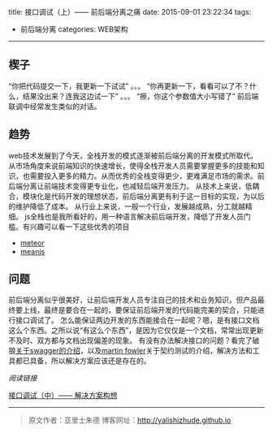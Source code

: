 title: 接口调试（上）—— 前后端分离之痛
date: 2015-09-01 23:22:34
tags: 
- 前后端分离
categories: WEB架构
---

## 楔子
“你把代码提交一下，我更新一下试试”
。。。
“你再更新一下，看看可以了不？什么，结果没出来？连我这边试一下”
。。。
“擦，你这个参数值大小写错了”
前后端联调中经常发生类似的对话。
<!-- more -->
## 趋势
web技术发展到了今天，全栈开发的模式逐渐被前后端分离的开发模式所取代。
从市场角度来说前端知识的快速增长，使得全栈开发人员需要掌握更多的技能和知识，也需要投入更多的精力。从而优秀的全栈变得更少，更难满足市场的需求。前后端分离让前端技术变得更专业化，也减轻后端开发压力。
从技术上来说，低耦合，模块化是代码开发的理想状态，前后端分离更有利于这一目标的实现，为以后的维护降低了成本。
从行业上来说，一般一个行业，发展越成熟，分工就越精细。
js全栈也是我所看好的，用一种语言解决前后端开发，降低了开发人员门槛。有兴趣可以看一下这些优秀的项目
* [meteor](https://github.com/meteor/meteor)
* [meanjs](https://github.com/meanjs/mean)

## 问题
前后端分离似乎很美好，让前后端开发人员专注自己的技术和业务知识，但产品最终要上线，最终是要合在一起的，要保证前后端开发的代码能完美的契合，只能进行接口调试了。
怎么能保证两边开发的东西能接合在一起呢？嗯，是有接口文档这么个东西。之所以说“有这么个东西”，是因为它仅仅是一个文档，常常出现更新不及时、双方都与文档出现偏差的现象。
有没有办法解决接口的问题？看完了破狼[关于swagger的介绍](http://www.cnblogs.com/whitewolf/p/4686154.html)，以及[martin fowler](http://baike.baidu.com/link?url=4mWjIAhtru1TH5QHkXpBzB3vRWPb7uJFTDwavQdaZxGqoUXQ0-yy6I95Z3hZ0XRyUbyV3VhG1_LPZN5i8L8hg_)关于契约测试的介绍，解决方法和工具都已具备，所以解决方案应该还是存在的。

*阅读链接*

[接口调试（中）—— 解决方案构想](http://yalishizhude.github.io/2015/09/01/api-test-2/)
- - -  
>原文作者：亚里士朱德
>博客网址：http://yalishizhude.github.io